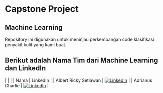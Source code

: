 # Capstone Project
## Machine Learning

Repository ini digunakan untuk meninjau perkembangan code klasifikasi penyakit kulit yang kami buat.


## Berikut adalah Nama Tim dari Machine Learning dan LinkedIn
|     |     |
| Nama | LinkedIn |
| Albert Ricky Setiawan        | [![LinkedIn](https://img.shields.io/badge/LinkedIn-0077B5?style=for-the-badge&logo=linkedin&logoColor=white)](https://www.linkedin.com/in/albert-ricky-setiawan-440a92138) |
| Adrianus Charlie | [![LinkedIn](https://img.shields.io/badge/LinkedIn-0077B5?style=for-the-badge&logo=linkedin&logoColor=white)](https://www.linkedin.com/in/adrianus-charlie-5b181a1b5) |
